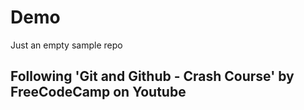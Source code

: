 # Demo
Just an empty sample repo

## Following 'Git and Github - Crash Course' by FreeCodeCamp on Youtube
